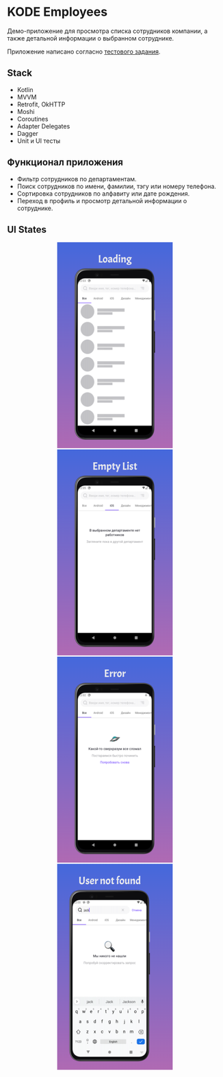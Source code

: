 # KODE Employees

Демо-приложение для просмотра списка сотрудников компании, а также детальной информации о выбранном сотруднике.

Приложение написано согласно [тестового задания](https://github.com/appKODE/trainee-test-android).

## Stack

- Kotlin
- MVVM
- Retrofit, OkHTTP
- Moshi
- Coroutines
- Adapter Delegates
- Dagger
- Unit и UI тесты

## Функционал приложения

- Фильтр сотрудников по департаментам.
- Поиск сотрудников по имени, фамилии, тэгу или номеру телефона.
- Сортировка сотрудников по алфавиту или дате рождения.
- Переход в профиль и просмотр детальной информации о сотруднике.

## UI States

<p align="center">
<img src="/preview/screenshots/state_loading.png" width="270"/>
<img src="/preview/screenshots/state_empty_list.png" width="270"/>
<img src="/preview/screenshots/state_error.png" width="270"/>
<img src="/preview/screenshots/state_user_not_found.png" width="270"/>
</p>
